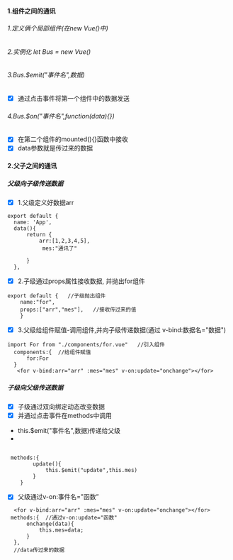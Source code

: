 #### 1.组件之间的通讯
###### 1.定义俩个局部组件(在new Vue()中)
###### 2.实例化 let Bus = new Vue()
###### 3.Bus.$emit("事件名",数据)

- [x] 通过点击事件将第一个组件中的数据发送
###### 4.Bus.$on("事件名",function(data){})

- [x] 在第二个组件的mounted(){}函数中接收
- [x] data参数就是传过来的数据

#### 2.父子之间的通讯
#####   父级向子级传送数据
- [x] 1.父级定义好数据arr

```
export default {
  name: 'App',
  data(){
      return {
          arr:[1,2,3,4,5],
           mes:"通讯了"
          
      }
  },
```

- [x] 2.子级通过props属性接收数据,
并抛出for组件
```
export default {   //子级抛出组件
    name:"for",
    props:["arr","mes"],   //接收传过来的值
    }
```

- [x] 3.父级给组件赋值-调用组件,并向子级传递数据(通过 v-bind:数据名="数据")

```
import For from "./components/for.vue"   //引入组件
  components:{  //给组件赋值
      for:For    
  }
   <for v-bind:arr="arr" :mes="mes" v-on:update="onchange"></for>   
```
#####   子级向父级传送数据
- [x] 子级通过双向绑定动态改变数据
- [x] 并通过点击事件在methods中调用
- this.$emit("事件名",数据)传递给父级
- 
```

 methods:{
        update(){
            this.$emit("update",this.mes)
        }
    }
```
- [x] 父级通过v-on:事件名="函数”

```
  <for v-bind:arr="arr" :mes="mes" v-on:update="onchange"></for> 
 methods:{  //通过v-on:update="函数"
      onchange(data){
          this.mes=data;  
      }
  },
  //data传过来的数据
```





